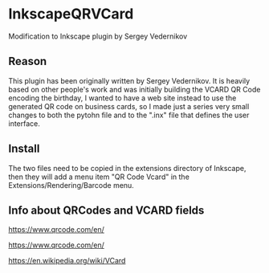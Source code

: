 # InkscapeQRVCard
Modification to Inkscape plugin by Sergey Vedernikov

## Reason 
This plugin has been originally written by Sergey Vedernikov. It is heavily based on other people's work and was initially building the VCARD QR Code encoding the birthday, I wanted to have a web site instead to use the generated QR code on business cards, so I made just a series very small changes to both the pytohn file and to the ".inx" file that defines the user interface. 

## Install
The two files need to be copied in the extensions directory of Inkscape, then they will add a menu item "QR Code Vcard" in the Extensions/Rendering/Barcode menu.  

## Info about QRCodes and VCARD fields
https://www.qrcode.com/en/

https://www.qrcode.com/en/

https://en.wikipedia.org/wiki/VCard

